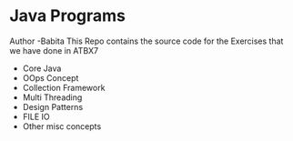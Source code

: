 # Java Programs
Author -Babita
This Repo contains the source code for the Exercises
 that we have done in ATBX7
- Core Java
- OOps Concept
- Collection Framework
- Multi Threading
- Design Patterns
- FILE IO
- Other misc concepts